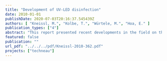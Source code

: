 ```yaml
---
title: "Development of UV-LED disinfection"
date: 2010-01-01
publishDate: 2020-07-03T20:16:37.545439Z
authors: [ "Kneissl, M.", "Kolbe, T.", "Würtele, M.", "Hoa, E." ]
publication_types: ["4"]
abstract: "This report presented recent developments in the field on the UV-LED disinfection. This technological field is very recent and further interests - along with rapid and continuing improvements in performance (especially in terms of emission power) - are expected within the next years. After the physical characterisation of the few UV-LEDs - at 269 and 282 nm - that are currently available on the market, their disinfecting action was to be measured via biodosimetric tests. They show an increase of the inactivationwith an increasing fluence using different types of raw water, although some early static tests tend to highlight potential recontamination and inhomogeneous distribution of UV-light - which may be explained by the module configuration. Main other results indicate that UV-absorbing compounds in the various waters reduce the disinfection capacity. Morevoer, a more effective disinfection is observed at 269 nm than at 282 nm for a similar fluence. However, the emission output is better with 282 nm - UV-LEDs. Therefore, an interesting aspect, worth being investigated in the future is to ensure an optimized configuration, which balances the input power, which is necessay to run the UV-LED module, and its disinfecting action. With potential enhanced emission powers, new developments for UV-LED water purification applications would enable to perform larger-scale tests and shorten UV exposure times."
featured: false
publication: ""
url_pdf: "../../../pdf/Kneissl-2010-362.pdf"
projects: ["techneau"]
---
```


